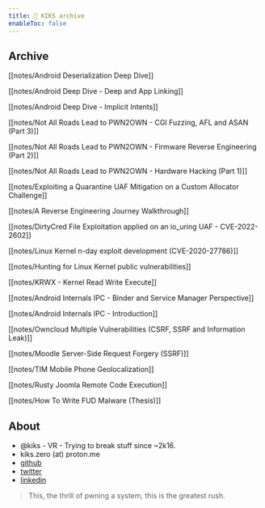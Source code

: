 ```yaml
---
title: 👾 KIKS archive
enableToc: false
---
```


## Archive

[[notes/Android Deserialization Deep Dive]]

[[notes/Android Deep Dive - Deep and App Linking]]

[[notes/Android Deep Dive - Implicit Intents]]

[[notes/Not All Roads Lead to PWN2OWN - CGI Fuzzing, AFL and ASAN (Part 3)]]

[[notes/Not All Roads Lead to PWN2OWN - Firmware Reverse Engineering (Part 2)]]

[[notes/Not All Roads Lead to PWN2OWN - Hardware Hacking (Part 1)]]

[[notes/Exploiting a Quarantine UAF Mitigation on a Custom Allocator Challenge]]

[[notes/A Reverse Engineering Journey Walkthrough]]

[[notes/DirtyCred File Exploitation applied on an io_uring UAF - CVE-2022-2602]]

[[notes/Linux Kernel n-day exploit development (CVE-2020-27786)]]

[[notes/Hunting for Linux Kernel public vulnerabilities]]

[[notes/KRWX - Kernel Read Write Execute]]

[[notes/Android Internals IPC - Binder and Service Manager Perspective]]

[[notes/Android Internals IPC - Introduction]]

[[notes/Owncloud Multiple Vulnerabilities (CSRF, SSRF and Information Leak)]]

[[notes/Moodle Server-Side Request Forgery (SSRF)]]

[[notes/TIM Mobile Phone Geolocalization]]

[[notes/Rusty Joomla Remote Code Execution]]

[[notes/How To Write FUD Malware (Thesis)]]

## About
- @kiks - VR - Trying to break stuff since ~2k16.
- kiks.zero (at) proton.me
- [github](https://github.com/kiks7)
- [twitter](https://twitter.com/kiks7_7)
- [linkedin](https://linkedin.com/in/alessandro-groppo-1a0429146)
> This, the thrill of pwning a system, this is the greatest rush.